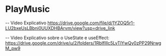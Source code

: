 # PlayMusic

-- Video Explicativo
https://drive.google.com/file/d/1YZOQ5r1-LU2bxeUsLBbni0UUXDHBArvm/view?usp=drive_link 

-- Video Explicativo sobre o UseState e useEffect:
https://drive.google.com/drive/u/2/folders/1RblfIllc5LvTlYwQy0zPP29NrwgM_pw9